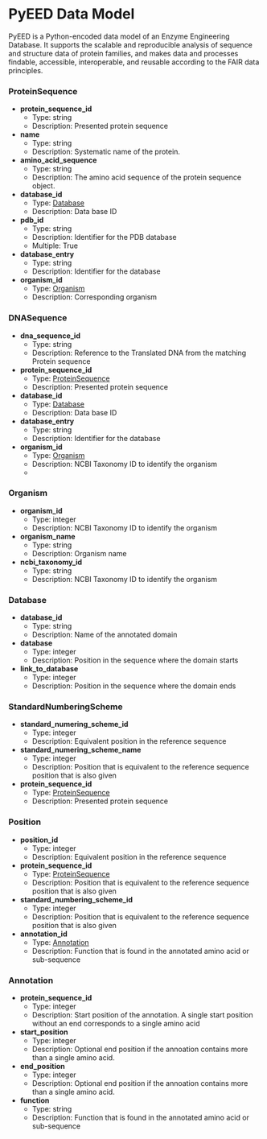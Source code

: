 # PyEED Data Model

PyEED is a Python-encoded data model of an Enzyme Engineering Database. It supports the scalable and reproducible analysis of sequence and structure data of protein families, and makes data and processes findable, accessible, interoperable, and reusable according to the FAIR data principles.

### ProteinSequence

- __protein_sequence_id__
  - Type: string
  - Description: Presented protein sequence  
- __name__
  - Type: string
  - Description: Systematic name of the protein.
- __amino_acid_sequence__
  - Type: string
  - Description: The amino acid sequence of the protein sequence object.
- __database_id__
  - Type: [Database](#Database)
  - Description: Data base ID
- __pdb_id__
  - Type: string
  - Description: Identifier for the PDB database
  - Multiple: True
- __database_entry__
  - Type: string
  - Description: Identifier for the database
- __organism_id__
  - Type: [Organism](#Organism)
  - Description: Corresponding organism 


### DNASequence

- __dna_sequence_id__
  - Type: string
  - Description: Reference to the Translated DNA from the matching Protein sequence
- __protein_sequence_id__
  - Type: [ProteinSequence](#ProteinSequence)
  - Description: Presented protein sequence
- __database_id__
  - Type: [Database](#Database)
  - Description: Data base ID
- __database_entry__
  - Type: string
  - Description: Identifier for the database
- __organism_id__
  - Type: [Organism](#Organism)
  - Description: NCBI Taxonomy ID to identify the organism
  - 
### Organism

- __organism_id__
  - Type: integer
  - Description: NCBI Taxonomy ID to identify the organism
- __organism_name__
  - Type: string
  - Description: Organism name
- __ncbi_taxonomy_id__
  - Type: string
  - Description: NCBI Taxonomy ID to identify the organism

### Database

- __database_id__
  - Type: string
  - Description: Name of the annotated domain
- __database__
  - Type: integer
  - Description: Position in the sequence where the domain starts
- __link_to_database__
  - Type: integer
  - Description: Position in the sequence where the domain ends

### StandardNumberingScheme

- __standard_numering_scheme_id__
  - Type: integer
  - Description: Equivalent position in the reference sequence
- __standard_numering_scheme_name__
  - Type: integer
  - Description: Position that is equivalent to the reference sequence position that is also given
- __protein_sequence_id__
  - Type: [ProteinSequence](#ProteinSequence)
  - Description: Presented protein sequence

### Position

- __position_id__
  - Type: integer
  - Description: Equivalent position in the reference sequence
- __protein_sequence_id__
  - Type: [ProteinSequence](#ProteinSequence)
  - Description: Position that is equivalent to the reference sequence position that is also given
- __standard_numbering_scheme_id__
  - Type: integer
  - Description: Position that is equivalent to the reference sequence position that is also given
- __annotation_id__
  - Type: [Annotation](#Annotation)
  - Description: Function that is found in the annotated amino acid or sub-sequence

  
### Annotation

- __protein_sequence_id__
  - Type: integer
  - Description: Start position of the annotation. A single start position without an end corresponds to a single amino acid
- __start_position__
  - Type: integer
  - Description: Optional end position if the annoation contains more than a single amino acid.
- __end_position__
  - Type: integer
  - Description: Optional end position if the annoation contains more than a single amino acid.
- __function__
  - Type: string
  - Description: Function that is found in the annotated amino acid or sub-sequence

 
